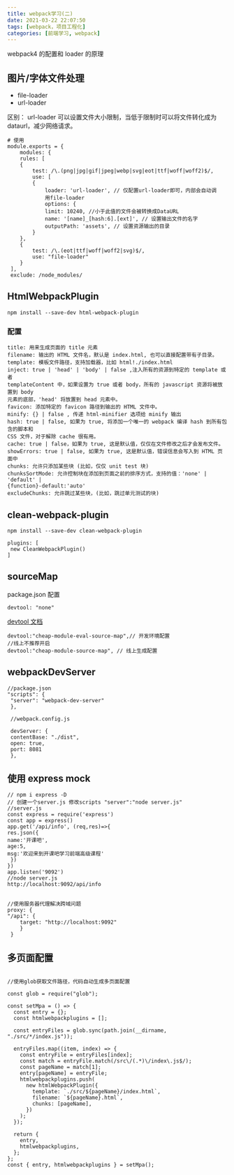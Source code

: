 ```yaml
---
title: webpack学习(二)
date: 2021-03-22 22:07:50
tags: [webpack，项目工程化]
categories: [前端学习, webpack]
---
```


webpack4 的配置和 loader 的原理

<!--more-->

## 图片/字体文件处理

- file-loader
- url-loader

区别： url-loader 可以设置文件大小限制，当低于限制时可以将文件转化成为 dataurl，减少网络请求。

```
# 使⽤
module.exports = {
    modules: {
    rules: [
    {
        test: /\.(png|jpg|gif|jpeg|webp|svg|eot|ttf|woff|woff2)$/,
        use: [
        {
            loader: 'url-loader', // 仅配置url-loader即可，内部会⾃动调
            ⽤file-loader
            options: {
            limit: 10240, //⼩于此值的⽂件会被转换成DataURL
            name: '[name]_[hash:6].[ext]', // 设置输出⽂件的名字
            outputPath: 'assets', // 设置资源输出的⽬录
        }
    },
    {
        test: /\.(eot|ttf|woff|woff2|svg)$/,
        use: "file-loader"
    }
 ],
 exclude: /node_modules/
```

## HtmlWebpackPlugin

`npm install --save-dev html-webpack-plugin`

### 配置

```
title: ⽤来⽣成⻚⾯的 title 元素
filename: 输出的 HTML ⽂件名，默认是 index.html, 也可以直接配置带有⼦⽬录。
template: 模板⽂件路径，⽀持加载器，⽐如 html!./index.html
inject: true | 'head' | 'body' | false ,注⼊所有的资源到特定的 template 或者
templateContent 中，如果设置为 true 或者 body，所有的 javascript 资源将被放置到 body
元素的底部，'head' 将放置到 head 元素中。
favicon: 添加特定的 favicon 路径到输出的 HTML ⽂件中。
minify: {} | false , 传递 html-minifier 选项给 minify 输出
hash: true | false, 如果为 true, 将添加⼀个唯⼀的 webpack 编译 hash 到所有包含的脚本和
CSS ⽂件，对于解除 cache 很有⽤。
cache: true | false，如果为 true, 这是默认值，仅仅在⽂件修改之后才会发布⽂件。
showErrors: true | false, 如果为 true, 这是默认值，错误信息会写⼊到 HTML ⻚⾯中
chunks: 允许只添加某些块 (⽐如，仅仅 unit test 块)
chunksSortMode: 允许控制块在添加到⻚⾯之前的排序⽅式，⽀持的值：'none' | 'default' |
{function}-default:'auto'
excludeChunks: 允许跳过某些块，(⽐如，跳过单元测试的块)
```

## clean-webpack-plugin

`npm install --save-dev clean-webpack-plugin`

```
plugins: [
 new CleanWebpackPlugin()
]
```

## sourceMap

package.json 配置

`devtool: "none"`

[devtool 文档](https://webpack.js.org/configuration/devtool#devtool)

```
devtool:"cheap-module-eval-source-map",// 开发环境配置
//线上不推荐开启
devtool:"cheap-module-source-map", // 线上⽣成配置
```

## webpackDevServer

```
//package.json
"scripts": {
 "server": "webpack-dev-server"
 },

 //webpack.config.js

 devServer: {
 contentBase: "./dist",
 open: true,
 port: 8081
 },
```

## 使用 express mock

```
// npm i express -D
// 创建⼀个server.js 修改scripts "server":"node server.js"
//server.js
const express = require('express')
const app = express()
app.get('/api/info', (req,res)=>{
res.json({
name:'开课吧',
age:5,
msg:'欢迎来到开课吧学习前端⾼级课程'
 })
})
app.listen('9092')
//node server.js
http://localhost:9092/api/info


//使用服务器代理解决跨域问题
proxy: {
"/api": {
    target: "http://localhost:9092"
    }
 }
```

## 多页面配置

```

//使用glob获取文件路径，代码自动生成多页面配置

const glob = require("glob");

const setMpa = () => {
  const entry = {};
  const htmlwebpackplugins = [];

  const entryFiles = glob.sync(path.join(__dirname, "./src/*/index.js"));

  entryFiles.map((item, index) => {
    const entryFile = entryFiles[index];
    const match = entryFile.match(/src\/(.*)\/index\.js$/);
    const pageName = match[1];
    entry[pageName] = entryFile;
    htmlwebpackplugins.push(
      new htmlWebpackPlugin({
        template: `./src/${pageName}/index.html`,
        filename: `${pageName}.html`,
        chunks: [pageName],
      })
    );
  });

  return {
    entry,
    htmlwebpackplugins,
  };
};
const { entry, htmlwebpackplugins } = setMpa();
```
